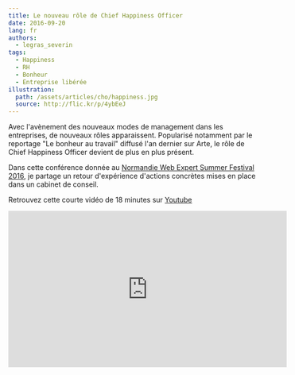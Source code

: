 ```yaml
---
title: Le nouveau rôle de Chief Happiness Officer
date: 2016-09-20
lang: fr
authors:
  - legras_severin
tags:
  - Happiness
  - RH
  - Bonheur
  - Entreprise libérée
illustration:
  path: /assets/articles/cho/happiness.jpg
  source: http://flic.kr/p/4ybEeJ
---
```


Avec l'avènement des nouveaux modes de management dans les entreprises, de nouveaux rôles apparaissent. Popularisé notamment par le reportage "Le bonheur au travail" diffusé l'an dernier sur Arte, le rôle de Chief Happiness Officer devient de plus en plus présent.

Dans cette conférence donnée au [Normandie Web Expert Summer Festival 2016](http://summer-festival.nwx.fr/), je partage un retour d'expérience d'actions concrètes mises en place dans un cabinet de conseil.

Retrouvez cette courte vidéo de 18 minutes sur [Youtube](https://www.youtube.com/watch?v=_frmk6LVQwM)

<iframe width="560" height="315" src="https://www.youtube.com/embed/_frmk6LVQwM" frameborder="0" allowfullscreen></iframe>

